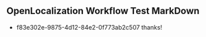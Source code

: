 ## OpenLocalization Workflow Test MarkDown
* f83e302e-9875-4d12-84e2-0f773ab2c507 thanks!

<!--HONumber=Jul16_HO2-->


